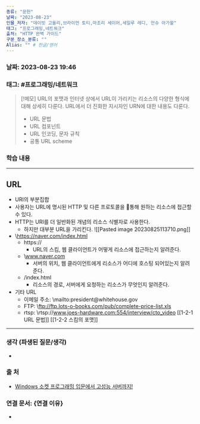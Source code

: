 ```yaml
---
종류: "문헌"
날짜: "2023-08-23"
인물_저자: "데이빗 고울리,브라이언 토티,마조리 세이어,세일루 레디, 안슈 아가왈"
태그: "프로그래밍,네트워크"
출처: "HTTP 완벽 가이드"
구분_장소_분류: ""
Alias: "" # 한글/영어
---
```


### 날짜: 2023-08-23 19:46
### 태그: #프로그래밍/네트워크

>[!메모]
> URL의 포맷과 인터넷 상에서 URL이 가리키는 리소스의 다양한 형식에 대해 상세히 다룬다. URL에서 더 진화한 지시자인 URN에 대한 내용도 다룬다.
> - URL 문법
> - URL 컴포넌트
> - URL 인코딩, 문자 규칙
> - 공통 URL scheme

### 학습 내용
---
## URL
- URI의 부분집합
- 사용자는 URL에 명시된 HTTP 및 다른 프로토콜을 통해 원하는 리소스에 접근할 수 있다.
- HTTP는 URI를 더 일반화된 개념의 리소스 식별자로 사용한다.
	- 하지만 대부분 URL을 가리킨다.
![[Pasted image 20230825113710.png]]
- \https://naver.com/index.html
	- https://
		- URL의 스킴, 웹 클라이언트가 어떻게 리소스에 접근하는지 알려준다.
	- \www.naver.com
		- 서버의 위치, 웹 클라이언트에게 리소스가 어디에 호스팅 되어있는지 알려준다.
	- /index.html
		- 리소스의 경로, 서버에게 요청하는 리소스가 무엇인지 알려준다.
- 기타 URL
	- 이메일 주소: \mailto:president\@whitehouse.gov
	- FTP: \ftp://ftp.lots-o-books.com/pub/complete-price-list.xls
	- rtsp: \rtsp://www.joes-hardware.com:554/interview/cto_video
[[1-2-1 URL 문법]]
[[1-2-2 스킴의 포맷]]

---
### 생각 (파생된 질문/생각)
- 
### 출 처
- [Windows 소켓 프로그래밍 입문에서 고성능 서버까지! ](https://www.inflearn.com/course/%EC%9C%88%EB%8F%84%EC%9A%B0-%EC%86%8C%EC%BC%93-%EC%9E%85%EB%AC%B8-%EA%B3%A0%EC%84%B1%EB%8A%A5-%EC%84%9C%EB%B2%84)

### 연결 문서: {연결 이유}
- 
